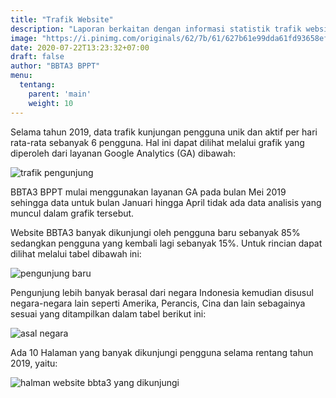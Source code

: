 ```yaml
---
title: "Trafik Website"
description: "Laporan berkaitan dengan informasi statistik trafik website BBTA3 BPPT"
image: "https://i.pinimg.com/originals/62/7b/61/627b61e99dda61fd93658efb2a9c35ec.png"
date: 2020-07-22T13:23:32+07:00
draft: false
author: "BBTA3 BPPT"
menu:
  tentang:
    parent: 'main'
    weight: 10
---
```


Selama tahun 2019, data trafik kunjungan pengguna unik dan aktif per hari rata-rata sebanyak 6 pengguna. Hal ini dapat 
dilihat melalui grafik yang diperoleh dari layanan Google Analytics (GA) dibawah:

![trafik pengunjung](https://i.pinimg.com/originals/82/3a/a0/823aa05d298a6489b7533da1032aedcd.png)

BBTA3 BPPT mulai menggunakan layanan GA pada bulan Mei 2019 sehingga data untuk bulan Januari hingga April tidak ada 
data analisis yang muncul dalam grafik tersebut.

Website BBTA3 banyak dikunjungi oleh pengguna baru sebanyak 85% sedangkan pengguna yang kembali lagi sebanyak 15%. Untuk
 rincian dapat dilihat melalui tabel dibawah ini:

![pengunjung baru](https://i.pinimg.com/originals/ca/d7/79/cad779e8a8ca3998060824bc9e5c87a1.png)

Pengunjung lebih banyak berasal dari negara Indonesia kemudian disusul negara-negara lain seperti Amerika, Perancis, 
Cina dan lain sebagainya sesuai yang ditampilkan dalam tabel berikut ini:

![asal negara](https://i.pinimg.com/originals/dc/62/06/dc62069903497ae7b559c94571b51f65.png)

Ada 10 Halaman yang banyak dikunjungi pengguna selama rentang tahun 2019, yaitu:

![halman website bbta3 yang dikunjungi](https://i.pinimg.com/originals/07/76/f3/0776f3b5a39b4b5c6083760d9c160eb3.png)
